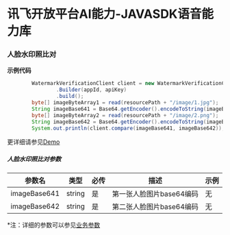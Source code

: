 # 讯飞开放平台AI能力-JAVASDK语音能力库

### 人脸水印照比对

**示例代码**
```java
        WatermarkVerificationClient client = new WatermarkVerificationClient
                .Builder(appId, apiKey)
                .build();
        byte[] imageByteArray1 = read(resourcePath + "/image/1.jpg");
        String imageBase641 = Base64.getEncoder().encodeToString(imageByteArray1);
        byte[] imageByteArray2 = read(resourcePath + "/image/2.png");
        String imageBase642 = Base64.getEncoder().encodeToString(imageByteArray2);
        System.out.println(client.compare(imageBase641, imageBase642));
```

更详细请参见[Demo](https://github.com/iFLYTEK-OP/websdk-java-demo/blob/main/src/main/java/cn/xfyun/demo/WatermarkVerificationClientApp.java)

##### 人脸水印照比对参数
|参数名|类型|必传|描述|示例|
|---|---|---|---|---|
|imageBase641|string|是|第一张人脸图片base64编码|无|
|imageBase642|string|是|第二张人脸图片base64编码|无|

 *注：详细的参数可以参见[业务参数](https://www.xfyun.cn/doc/face/faceWaterPhotoComparisonRecg/API.html)

